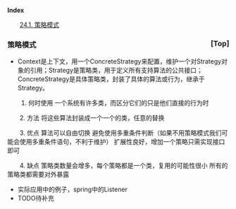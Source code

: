 <a name="index">**Index**</a>

&emsp;&emsp;<a href="#0">24.1. 策略模式</a>  
### <a name="0">策略模式</a><a style="float:right;text-decoration:none;" href="#index">[Top]</a>
- Context是上下文，用一个ConcreteStrategy来配置，维护一个对Strategy对象的引用；Strategy是策略类，用于定义所有支持算法的公共接口；ConcreteStrategy是具体策略类，封装了具体的算法或行为，继承于Strategy。


   1. 何时使用
 一个系统有许多类，而区分它们的只是他们直接的行为时
 
 　　2. 方法
 将这些算法封装成一个一个的类，任意的替换
 
 　　3. 优点
 算法可以自由切换
 避免使用多重条件判断（如果不用策略模式我们可能会使用多重条件语句，不利于维护）
 扩展性良好，增加一个策略只需实现接口即可
 
 　　4. 缺点
 策略类数量会增多，每个策略都是一个类，复用的可能性很小
 所有的策略类都需要对外暴露
 
- 实际应用中的例子，spring中的Listener
- TODO待补充